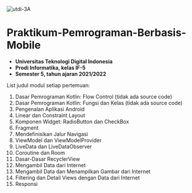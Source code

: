![utdi-3A](https://github.com/zargiteddy/Praktikum-Big-Data-Analytics/assets/72479466/4fb5610d-d038-48d9-9172-b150be8e6af5)
# Praktikum-Pemrograman-Berbasis-Mobile
- **Universitas Teknologi Digital Indonesia**
- **Prodi Informatika, kelas IF-5**
- **Semester 5, tahun ajaran 2021/2022**

List judul modul setiap pertemuan:
1. Dasar Pemrograman Kotlin: Flow Control (tidak ada source code)
2. Dasar Pemrograman Kotlin: Fungsi dan Kelas (tidak ada source code)
3. Pengenalan Aplikasi Android
4. Linear dan Constraint Layout
5. Komponen Widget: RadioButton dan CheckBox
6. Fragment
7. Mendefinisikan Jalur Navigasi
8. ViewModel dan ViewModelProvider
9. LiveData dan LiveDataObserver
10. Coroutine dan Room
11. Dasar-Dasar RecyclerView
12. Mengambil Data dari Internet
13. Mengambil Data dan Menampilkan Gambar dari Internet
14. Filtering dan Detail Views dengan Data dari Internet
15. Responsi
